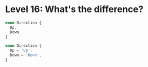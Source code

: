 # Level 16: What's the difference?

```typescript
enum Direction {
  Up,
  Down,
}
```

```typescript
enum Direction {
  Up = 'Up',
  Down = 'Down',
}
```
